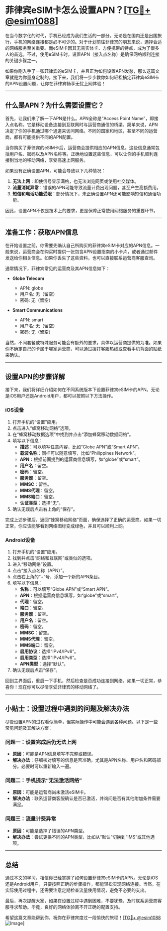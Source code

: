 # 菲律宾eSIM卡怎么设置APN？[[TG💪+ @esim1088](https://t.me/s/esim1088)]

在当今数字化的时代，手机已经成为我们生活的一部分。无论是在国内还是出国旅行，手机的网络连接都是必不可少的。对于计划前往菲律宾的朋友来说，选择合适的网络服务至关重要。而eSIM卡因其无需实体卡、方便携带的特点，成为了很多人的首选。不过，使用eSIM卡时，设置APN（接入点名称）是确保网络顺利连接的关键步骤之一。

如果你刚入手了一张菲律宾的eSIM卡，并且正为如何设置APN发愁，那么这篇文章就是为你量身定制的。接下来，我们将一步步教你如何轻松搞定菲律宾eSIM卡的APN设置问题，让你在菲律宾畅享无忧上网体验！

---

## 什么是APN？为什么需要设置它？

首先，让我们来了解一下APN是什么。APN全称是“Access Point Name”，即接入点名称。它是移动设备连接到互联网时与运营商通信的桥梁。简单来说，APN决定了你的手机通过哪个通道来访问网络。不同的国家和地区，甚至不同的运营商，都有可能提供不同的APN配置。

当你购买了菲律宾的eSIM卡后，运营商会提供相应的APN信息。这些信息通常包括用户名、密码以及APN名称等。正确地设置这些信息，可以让你的手机顺利连接到当地的移动网络，享受高速上网服务。

如果没有正确设置APN，可能会导致以下几种情况：

1. **无法上网**：即使信号显示满格，也无法浏览网页或使用社交媒体。
2. **流量消耗异常**：错误的APN可能导致流量计费出现问题，甚至产生高额费用。
3. **短信和电话功能受限**：部分情况下，未正确设置APN还可能影响短信和通话功能。

因此，设置APN不仅是技术上的要求，更是保障正常使用网络服务的重要环节。

---

## 准备工作：获取APN信息

在开始设置之前，你需要先确认自己所购买的菲律宾eSIM卡对应的APN信息。一般来说，运营商会在购买时提供一张包含APN设置指南的小卡片，或者通过邮件发送给你相关信息。如果你丢失了这些资料，也可以直接联系运营商客服查询。

通常情况下，菲律宾常见的运营商及其APN信息如下：

- **Globe Telecom**
  - APN: globe
  - 用户名: 无（留空）
  - 密码: 无（留空）

- **Smart Communications**
  - APN: smart
  - 用户名: 无（留空）
  - 密码: 无（留空）

当然，不同套餐或特殊服务可能会有额外的要求，具体以运营商提供的为准。如果你不确定自己的卡属于哪家运营商，可以通过拨打客服热线或查看手机背面的贴纸来确认。

---

## 设置APN的步骤详解

接下来，我们将详细介绍如何在不同系统版本下设置菲律宾eSIM卡的APN。无论是iOS用户还是Android用户，都可以按照以下方法操作。

### iOS设备

1. 打开手机的“设置”应用。
2. 点击进入“蜂窝移动网络”选项。
3. 在“蜂窝移动数据选项”中找到并点击“添加蜂窝移动数据网络”。
4. 填写以下信息：
   - **描述**：可以填写任意内容，比如“Globe APN”或“Smart APN”。
   - **载波名称**：同样可以随意填写，比如“Philippines Network”。
   - **APN**：根据前面提到的运营商信息填写，如“globe”或“smart”。
   - **用户名**：留空。
   - **密码**：留空。
   - **服务器**：留空。
   - **MMSC**：留空。
   - **MMS代理**：留空。
   - **MMS端口**：留空。
   - **认证类型**：选择“无”。
5. 确认无误后点击右上角的“保存”。

完成上述步骤后，返回“蜂窝移动网络”页面，确保选择了正确的运营商。如果一切正常，你应该能够看到网络图标变成绿色，并且可以顺利上网。

### Android设备

1. 打开手机的“设置”应用。
2. 找到并点击“网络和互联网”或类似的选项。
3. 进入“移动网络”设置。
4. 点击“接入点名称（APN）”。
5. 点击右上角的“+”号，添加一个新的APN条目。
6. 填写以下信息：
   - **名称**：可以填写“Globe APN”或“Smart APN”。
   - **APN**：根据运营商信息填写，如“globe”或“smart”。
   - **代理**：留空。
   - **端口**：留空。
   - **服务器**：留空。
   - **用户名**：留空。
   - **密码**：留空。
   - **MMSC**：留空。
   - **MMS代理**：留空。
   - **MMS端口**：留空。
   - **启用协议**：选择“IPv4/IPv6”。
   - **启用类型**：选择“IPv4/IPv6”。
   - **APN类型**：选择“默认”。
7. 确认无误后点击“保存”。

回到主界面后，重启一下手机，然后检查是否成功连接到网络。如果一切正常，恭喜你！现在你可以尽情享受菲律宾的移动网络了。

---

## 小贴士：设置过程中遇到的问题及解决办法

尽管设置APN的过程看似简单，但实际操作中可能会遇到各种问题。以下是一些常见问题及其解决方案：

### 问题一：设置完成后仍无法上网

- **原因**：可能是APN信息填写不完整或错误。
- **解决办法**：仔细核对填写的信息是否准确，尤其是APN名称、用户名和密码部分。必要时可以重新输入一遍。

### 问题二：手机提示“无法激活网络”

- **原因**：可能是运营商尚未激活eSIM卡。
- **解决办法**：联系运营商客服确认是否已激活，并询问是否有其他附加条件需要满足。

### 问题三：流量计费异常

- **原因**：可能是选择了错误的APN类型。
- **解决办法**：尝试更换不同的APN类型，比如从“默认”切换到“IMS”或其他选项。

---

## 总结

通过本文的学习，相信你已经掌握了如何设置菲律宾eSIM卡的APN。无论是iOS还是Android用户，只要按照正确的步骤操作，都能轻松实现网络连接。当然，在实际使用过程中，还需要注意定期检查流量使用情况，避免不必要的支出。

最后，再次提醒大家，如果在设置过程中遇到困难，不要犹豫，及时联系运营商客服寻求帮助。毕竟，良好的网络体验离不开正确的配置支持。

希望这篇文章能帮到你，祝你在菲律宾度过一段愉快的旅程！[[TG💪+ @esim1088](https://t.me/s/esim1088) ![Image](https://i.postimg.cc/4NQfJmqS/Snipaste-2025-05-13-00-14-12.png)]